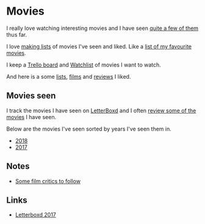 # Movies
I really love watching interesting movies and I have seen [quite a few of them](https://letterboxd.com/nikitavoloboev/films/) thus far.

I love [making lists](https://letterboxd.com/nikitavoloboev/lists/) of movies I've seen and liked. Like a [list of my favourite movies](https://letterboxd.com/nikitavoloboev/list/favourite).

I keep a [Trello board](https://trello.com/b/jFaHJFow) and [Watchlist](https://letterboxd.com/nikitavoloboev/watchlist/) of movies I want to watch.

And here is a some [lists](https://letterboxd.com/nikitavoloboev/likes/lists/), [films](https://letterboxd.com/nikitavoloboev/likes/films/) and [reviews](https://letterboxd.com/nikitavoloboev/likes/reviews/) I liked.

## Movies seen
I track the movies I have seen on [LetterBoxd](https://letterboxd.com/nikitavoloboev/) and I often [review some of the movies](https://letterboxd.com/nikitavoloboev/films/reviews/by/added/) I have seen.

Below are the movies I've seen sorted by years I've seen them in.
- [2018](https://letterboxd.com/nikitavoloboev/films/diary/for/2018/)
- [2017](https://letterboxd.com/nikitavoloboev/films/diary/for/2017/)

## Notes
- [Some film critics to follow](https://www.reddit.com/r/flicks/comments/7lgwp1/having_a_hard_time_finding_quality_critics_on/)

## Links
- [Letterboxd 2017](https://letterboxd.com/2017/#most-popular-overall)